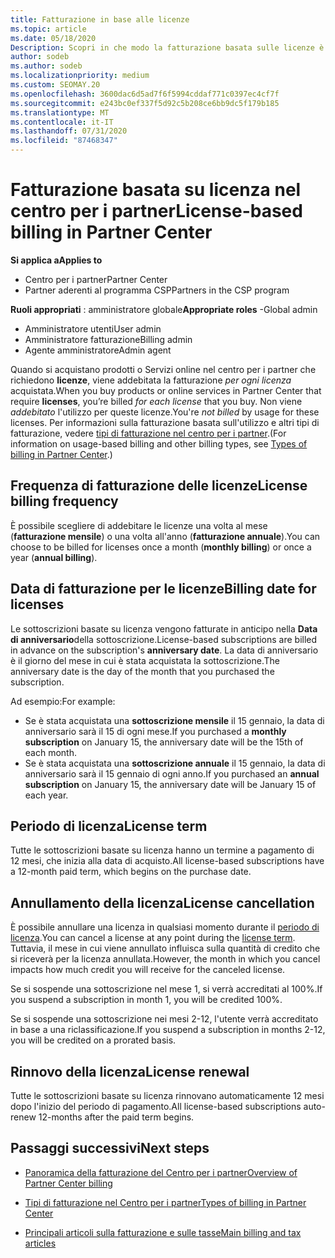 ```yaml
---
title: Fatturazione in base alle licenze
ms.topic: article
ms.date: 05/18/2020
Description: Scopri in che modo la fatturazione basata sulle licenze è diversa dalla fatturazione basata sull'utilizzo nel centro per i partner, incluso il modo in cui vengono fatturate le licenze (non in base all'utilizzo delle licenze).
author: sodeb
ms.author: sodeb
ms.localizationpriority: medium
ms.custom: SEOMAY.20
ms.openlocfilehash: 3600dac6d5ad7f6f5994cddaf771c0397ec4cf7f
ms.sourcegitcommit: e243bc0ef337f5d92c5b208ce6bb9dc5f179b185
ms.translationtype: MT
ms.contentlocale: it-IT
ms.lasthandoff: 07/31/2020
ms.locfileid: "87468347"
---
```

# <a name="license-based-billing-in-partner-center"></a><span data-ttu-id="bb373-103">Fatturazione basata su licenza nel centro per i partner</span><span class="sxs-lookup"><span data-stu-id="bb373-103">License-based billing in Partner Center</span></span>

<span data-ttu-id="bb373-104">**Si applica a**</span><span class="sxs-lookup"><span data-stu-id="bb373-104">**Applies to**</span></span>

- <span data-ttu-id="bb373-105">Centro per i partner</span><span class="sxs-lookup"><span data-stu-id="bb373-105">Partner Center</span></span>
- <span data-ttu-id="bb373-106">Partner aderenti al programma CSP</span><span class="sxs-lookup"><span data-stu-id="bb373-106">Partners in the CSP program</span></span>

<span data-ttu-id="bb373-107">**Ruoli appropriati** : amministratore globale</span><span class="sxs-lookup"><span data-stu-id="bb373-107">**Appropriate roles** -Global admin</span></span>
- <span data-ttu-id="bb373-108">Amministratore utenti</span><span class="sxs-lookup"><span data-stu-id="bb373-108">User admin</span></span>
- <span data-ttu-id="bb373-109">Amministratore fatturazione</span><span class="sxs-lookup"><span data-stu-id="bb373-109">Billing admin</span></span>
- <span data-ttu-id="bb373-110">Agente amministratore</span><span class="sxs-lookup"><span data-stu-id="bb373-110">Admin agent</span></span>

<span data-ttu-id="bb373-111">Quando si acquistano prodotti o Servizi online nel centro per i partner che richiedono **licenze**, viene addebitata la fatturazione *per ogni licenza* acquistata.</span><span class="sxs-lookup"><span data-stu-id="bb373-111">When you buy products or online services in Partner Center that require **licenses**, you’re billed *for each license* that you buy.</span></span> <span data-ttu-id="bb373-112">Non viene *addebitato* l'utilizzo per queste licenze.</span><span class="sxs-lookup"><span data-stu-id="bb373-112">You're *not billed* by usage for these licenses.</span></span> <span data-ttu-id="bb373-113">Per informazioni sulla fatturazione basata sull'utilizzo e altri tipi di fatturazione, vedere [tipi di fatturazione nel centro per i partner](billing-different-types.md).</span><span class="sxs-lookup"><span data-stu-id="bb373-113">(For information on usage-based billing and other billing types, see [Types of billing in Partner Center](billing-different-types.md).)</span></span>

## <a name="license-billing-frequency"></a><span data-ttu-id="bb373-114">Frequenza di fatturazione delle licenze</span><span class="sxs-lookup"><span data-stu-id="bb373-114">License billing frequency</span></span>

<span data-ttu-id="bb373-115">È possibile scegliere di addebitare le licenze una volta al mese (**fatturazione mensile**) o una volta all'anno (**fatturazione annuale**).</span><span class="sxs-lookup"><span data-stu-id="bb373-115">You can choose to be billed for licenses once a month (**monthly billing**) or once a year (**annual billing**).</span></span> 

## <a name="billing-date-for-licenses"></a><span data-ttu-id="bb373-116">Data di fatturazione per le licenze</span><span class="sxs-lookup"><span data-stu-id="bb373-116">Billing date for licenses</span></span>

<span data-ttu-id="bb373-117">Le sottoscrizioni basate su licenza vengono fatturate in anticipo nella **Data di anniversario**della sottoscrizione.</span><span class="sxs-lookup"><span data-stu-id="bb373-117">License-based subscriptions are billed in advance on the subscription's **anniversary date**.</span></span> <span data-ttu-id="bb373-118">La data di anniversario è il giorno del mese in cui è stata acquistata la sottoscrizione.</span><span class="sxs-lookup"><span data-stu-id="bb373-118">The anniversary date is the day of the month that you purchased the subscription.</span></span>

<span data-ttu-id="bb373-119">Ad esempio:</span><span class="sxs-lookup"><span data-stu-id="bb373-119">For example:</span></span>

- <span data-ttu-id="bb373-120">Se è stata acquistata una **sottoscrizione mensile** il 15 gennaio, la data di anniversario sarà il 15 di ogni mese.</span><span class="sxs-lookup"><span data-stu-id="bb373-120">If you purchased a **monthly subscription** on January 15, the anniversary date will be the 15th of each month.</span></span>
- <span data-ttu-id="bb373-121">Se è stata acquistata una **sottoscrizione annuale** il 15 gennaio, la data di anniversario sarà il 15 gennaio di ogni anno.</span><span class="sxs-lookup"><span data-stu-id="bb373-121">If you purchased an **annual subscription** on January 15, the anniversary date will be January 15 of each year.</span></span>

## <a name="license-term"></a><span data-ttu-id="bb373-122">Periodo di licenza</span><span class="sxs-lookup"><span data-stu-id="bb373-122">License term</span></span>

<span data-ttu-id="bb373-123">Tutte le sottoscrizioni basate su licenza hanno un termine a pagamento di 12 mesi, che inizia alla data di acquisto.</span><span class="sxs-lookup"><span data-stu-id="bb373-123">All license-based subscriptions have a 12-month paid term, which begins on the purchase date.</span></span>

## <a name="license-cancellation"></a><span data-ttu-id="bb373-124">Annullamento della licenza</span><span class="sxs-lookup"><span data-stu-id="bb373-124">License cancellation</span></span>

<span data-ttu-id="bb373-125">È possibile annullare una licenza in qualsiasi momento durante il [periodo di licenza](#license-term).</span><span class="sxs-lookup"><span data-stu-id="bb373-125">You can cancel a license at any point during the [license term](#license-term).</span></span> <span data-ttu-id="bb373-126">Tuttavia, il mese in cui viene annullato influisca sulla quantità di credito che si riceverà per la licenza annullata.</span><span class="sxs-lookup"><span data-stu-id="bb373-126">However, the month in which you cancel impacts how much credit you will receive for the canceled license.</span></span>

<span data-ttu-id="bb373-127">Se si sospende una sottoscrizione nel mese 1, si verrà accreditati al 100%.</span><span class="sxs-lookup"><span data-stu-id="bb373-127">If you suspend a subscription in month 1, you will be credited 100%.</span></span>

<span data-ttu-id="bb373-128">Se si sospende una sottoscrizione nei mesi 2-12, l'utente verrà accreditato in base a una riclassificazione.</span><span class="sxs-lookup"><span data-stu-id="bb373-128">If you suspend a subscription in months 2-12, you will be credited on a prorated basis.</span></span>

## <a name="license-renewal"></a><span data-ttu-id="bb373-129">Rinnovo della licenza</span><span class="sxs-lookup"><span data-stu-id="bb373-129">License renewal</span></span>

<span data-ttu-id="bb373-130">Tutte le sottoscrizioni basate su licenza rinnovano automaticamente 12 mesi dopo l'inizio del periodo di pagamento.</span><span class="sxs-lookup"><span data-stu-id="bb373-130">All license-based subscriptions auto-renew 12-months after the paid term begins.</span></span>

## <a name="next-steps"></a><span data-ttu-id="bb373-131">Passaggi successivi</span><span class="sxs-lookup"><span data-stu-id="bb373-131">Next steps</span></span>

- [<span data-ttu-id="bb373-132">Panoramica della fatturazione del Centro per i partner</span><span class="sxs-lookup"><span data-stu-id="bb373-132">Overview of Partner Center billing</span></span>](billing-basics.md)

- [<span data-ttu-id="bb373-133">Tipi di fatturazione nel Centro per i partner</span><span class="sxs-lookup"><span data-stu-id="bb373-133">Types of billing in Partner Center</span></span>](billing-different-types.md)

- [<span data-ttu-id="bb373-134">Principali articoli sulla fatturazione e sulle tasse</span><span class="sxs-lookup"><span data-stu-id="bb373-134">Main billing and tax articles</span></span>](billing.md)
